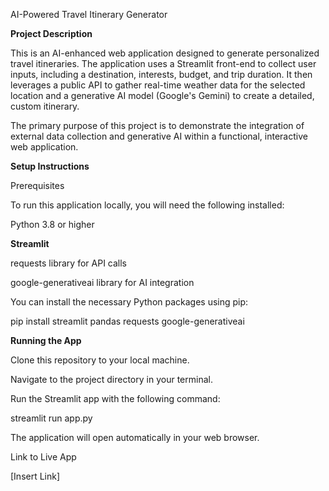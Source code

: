 AI-Powered Travel Itinerary Generator



**Project Description**

This is an AI-enhanced web application designed to generate personalized travel itineraries. The application uses a Streamlit front-end to collect user inputs, including a destination, interests, budget, and trip duration. It then leverages a public API to gather real-time weather data for the selected location and a generative AI model (Google's Gemini) to create a detailed, custom itinerary.



The primary purpose of this project is to demonstrate the integration of external data collection and generative AI within a functional, interactive web application.



**Setup Instructions**

Prerequisites

To run this application locally, you will need the following installed:



Python 3.8 or higher



**Streamlit**



requests library for API calls



google-generativeai library for AI integration



You can install the necessary Python packages using pip:



pip install streamlit pandas requests google-generativeai



**Running the App**

Clone this repository to your local machine.



Navigate to the project directory in your terminal.



Run the Streamlit app with the following command:



streamlit run app.py



The application will open automatically in your web browser.



Link to Live App

\[Insert Link]



